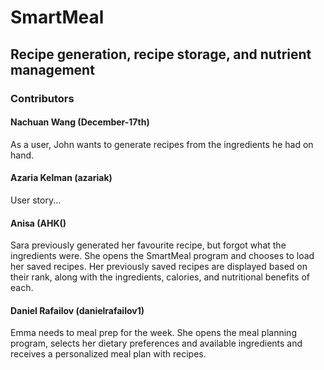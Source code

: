 # SmartMeal
## Recipe generation, recipe storage, and nutrient management 


### Contributors

#### Nachuan Wang (December-17th)
As a user, John wants to generate recipes from the ingredients he had on hand.

#### Azaria Kelman (azariak)
User story...

#### Anisa (AHK()
Sara previously generated her favourite recipe, but
forgot what the ingredients were. She opens the SmartMeal program and 
chooses to load her saved recipes. Her previously saved recipes are displayed 
based on their rank, along with the ingredients, calories, and nutritional benefits 
of each.

#### Daniel Rafailov (danielrafailov1)
Emma needs to meal prep for the week. She opens the meal planning program, selects
her dietary preferences and available ingredients and receives a personalized meal plan with recipes.
